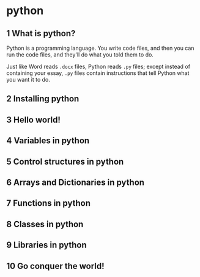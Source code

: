 # python
## 1 What is python?
Python is a programming language. You write code files, and then you can run the code files, and they'll do what you told them to do.

Just like Word reads `.docx` files, Python reads `.py` files; except instead of containing your essay, `.py` files contain instructions that tell Python what you want it to do.

## 2 Installing python


## 3 Hello world!


## 4 Variables in python

## 5 Control structures in python

## 6 Arrays and Dictionaries in python

## 7 Functions in python

## 8 Classes in python

## 9 Libraries in python

## 10 Go conquer the world!



